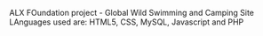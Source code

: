 ALX FOundation project - Global Wild Swimming and Camping Site
LAnguages used are: HTML5, CSS, MySQL, Javascript and PHP
